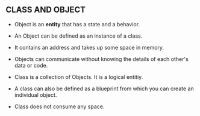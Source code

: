 ## CLASS AND OBJECT

- Object is an **entity** that has a state and a behavior.
- An Object can be defined as an instance of a class.
- It contains an address and takes up some space in memory.
- Objects can communicate without knowing the details of each other's data or code.

- Class is a collection of Objects. It is a logical entitiy.
- A class can also be defined as a blueprint from which you can create an individual object.
- Class does not consume any space.
